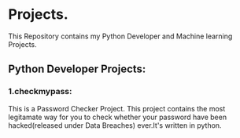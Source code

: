 # Projects.
This Repository contains my Python Developer and Machine learning Projects. 

## Python Developer Projects:

### 1.checkmypass:

This is a Password Checker Project. This project contains the most legitamate way for you to check whether your password have been hacked(released under Data Breaches) ever.It's written in python.
